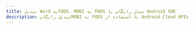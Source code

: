 ---title: تبدیل Word بهFODS، MOBI به FODS مبدل رایگان یا Android SDKdescription: تبدیل رایگانMOBI به FODS با استفاده از Android Cloud APIs & SDK. همچنین اسناد Microsoft Word و OpenOffice را در Cloud ایجاد، ویرایش و رندر کنید.---